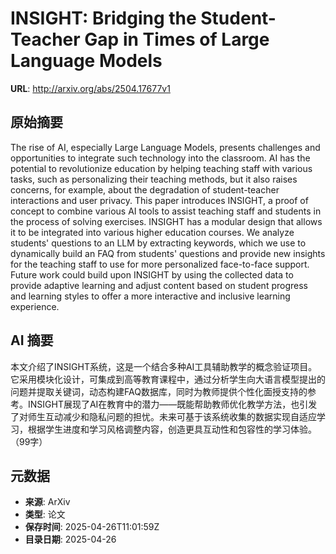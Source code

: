 # INSIGHT: Bridging the Student-Teacher Gap in Times of Large Language Models

**URL**: http://arxiv.org/abs/2504.17677v1

## 原始摘要

The rise of AI, especially Large Language Models, presents challenges and
opportunities to integrate such technology into the classroom. AI has the
potential to revolutionize education by helping teaching staff with various
tasks, such as personalizing their teaching methods, but it also raises
concerns, for example, about the degradation of student-teacher interactions
and user privacy. This paper introduces INSIGHT, a proof of concept to combine
various AI tools to assist teaching staff and students in the process of
solving exercises. INSIGHT has a modular design that allows it to be integrated
into various higher education courses. We analyze students' questions to an LLM
by extracting keywords, which we use to dynamically build an FAQ from students'
questions and provide new insights for the teaching staff to use for more
personalized face-to-face support. Future work could build upon INSIGHT by
using the collected data to provide adaptive learning and adjust content based
on student progress and learning styles to offer a more interactive and
inclusive learning experience.


## AI 摘要

本文介绍了INSIGHT系统，这是一个结合多种AI工具辅助教学的概念验证项目。它采用模块化设计，可集成到高等教育课程中，通过分析学生向大语言模型提出的问题并提取关键词，动态构建FAQ数据库，同时为教师提供个性化面授支持的参考。INSIGHT展现了AI在教育中的潜力——既能帮助教师优化教学方法，也引发了对师生互动减少和隐私问题的担忧。未来可基于该系统收集的数据实现自适应学习，根据学生进度和学习风格调整内容，创造更具互动性和包容性的学习体验。（99字）

## 元数据

- **来源**: ArXiv
- **类型**: 论文
- **保存时间**: 2025-04-26T11:01:59Z
- **目录日期**: 2025-04-26
